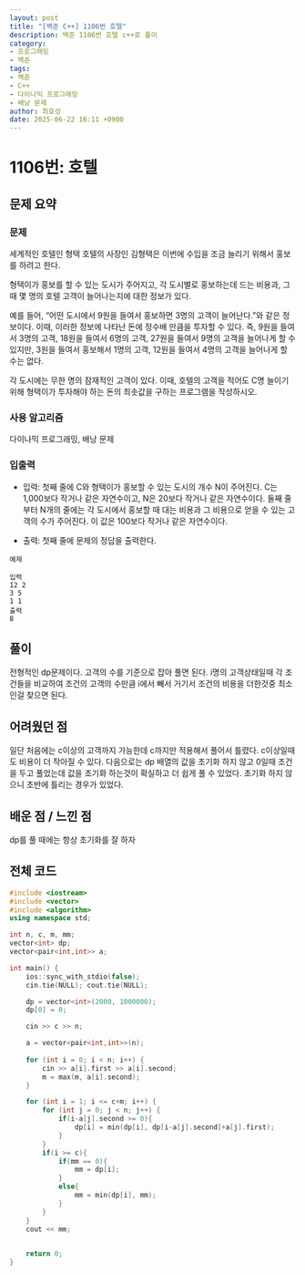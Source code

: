 ```yaml
---
layout: post
title: "[백준 C++] 1106번 호텔"
description: 백준 1106번 호텔 c++로 풀이
category:
- 프로그래밍
- 백준
tags:
- 백준
- C++
- 다이나믹 프로그래밍
- 배낭 문제
author: 최호성
date: 2025-06-22 16:11 +0900
---
```

# 1106번: 호텔

## 문제 요약
### 문제
세계적인 호텔인 형택 호텔의 사장인 김형택은 이번에 수입을 조금 늘리기 위해서 홍보를 하려고 한다.

형택이가 홍보를 할 수 있는 도시가 주어지고, 각 도시별로 홍보하는데 드는 비용과, 그 때 몇 명의 호텔 고객이 늘어나는지에 대한 정보가 있다.

예를 들어, “어떤 도시에서 9원을 들여서 홍보하면 3명의 고객이 늘어난다.”와 같은 정보이다. 이때, 이러한 정보에 나타난 돈에 정수배 만큼을 투자할 수 있다. 즉, 9원을 들여서 3명의 고객, 18원을 들여서 6명의 고객, 27원을 들여서 9명의 고객을 늘어나게 할 수 있지만, 3원을 들여서 홍보해서 1명의 고객, 12원을 들여서 4명의 고객을 늘어나게 할 수는 없다.

각 도시에는 무한 명의 잠재적인 고객이 있다. 이때, 호텔의 고객을 적어도 C명 늘이기 위해 형택이가 투자해야 하는 돈의 최솟값을 구하는 프로그램을 작성하시오.

### 사용 알고리즘
다이나믹 프로그래밍, 배낭 문제

### 입출력
- 입력: 첫째 줄에 C와 형택이가 홍보할 수 있는 도시의 개수 N이 주어진다. C는 1,000보다 작거나 같은 자연수이고, N은 20보다 작거나 같은 자연수이다. 둘째 줄부터 N개의 줄에는 각 도시에서 홍보할 때 대는 비용과 그 비용으로 얻을 수 있는 고객의 수가 주어진다. 이 값은 100보다 작거나 같은 자연수이다.

- 출력: 첫째 줄에 문제의 정답을 출력한다.

```
예제

입력
12 2
3 5
1 1
출력
8
```


## 풀이
전형적인 dp문제이다. 고객의 수를 기준으로 잡아 풀면 된다. i명의 고객상태일때 각 조건들을 비교하여 조건의 고객의 수만큼 i에서 빼서 거기서 조건의 비용을 더한것중 최소인걸 찾으면 된다.

## 어려웠던 점
일단 처음에는 c이상의 고객까지 가능한데 c까지만 적용해서 풀어서 틀렸다. c이상일때도 비용이 더 작아질 수 있다. 다음으로는 dp 배열의 값을 초기화 하지 않고 0일때 조건을 두고 풀었는데 값을 초기화 하는것이 확실하고 더 쉽게 풀 수 있었다. 초기화 하지 않으니 초반에 틀리는 경우가 있었다.

## 배운 점 / 느낀 점
dp를 풀 때에는 항상 초기화를 잘 하자

## 전체 코드
```cpp
#include <iostream>
#include <vector>
#include <algorithm>
using namespace std;

int n, c, m, mm;
vector<int> dp;
vector<pair<int,int>> a;

int main() {
    ios::sync_with_stdio(false);
    cin.tie(NULL); cout.tie(NULL);

    dp = vector<int>(2000, 1000000);
    dp[0] = 0;

    cin >> c >> n;

    a = vector<pair<int,int>>(n);
    
    for (int i = 0; i < n; i++) {
        cin >> a[i].first >> a[i].second;
        m = max(m, a[i].second);
    }

    for (int i = 1; i <= c+m; i++) {
        for (int j = 0; j < n; j++) {
            if(i-a[j].second >= 0){
                dp[i] = min(dp[i], dp[i-a[j].second]+a[j].first);
            }
        }
        if(i >= c){
            if(mm == 0){
                mm = dp[i];
            }
            else{
                mm = min(dp[i], mm);
            }
        }
    }
    cout << mm;
    

    return 0;
}
```
